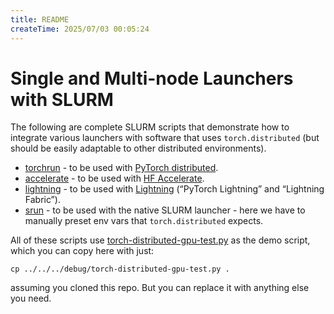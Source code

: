 ```yaml
---
title: README
createTime: 2025/07/03 00:05:24
---
```

# Single and Multi-node Launchers with SLURM

The following are complete SLURM scripts that demonstrate how to integrate various launchers with software that uses `torch.distributed` (but should be easily adaptable to other distributed environments).

- [torchrun](torchrun-launcher.slurm) - to be used with [PyTorch distributed](https://github.com/pytorch/pytorch).
- [accelerate](accelerate-launcher.slurm) - to be used with [HF Accelerate](https://github.com/huggingface/accelerate).
- [lightning](lightning-launcher.slurm) - to be used with [Lightning](https://lightning.ai/) (“PyTorch Lightning” and “Lightning Fabric”).
- [srun](srun-launcher.slurm) - to be used with the native SLURM launcher - here we have to manually preset env vars that `torch.distributed` expects.

All of these scripts use [torch-distributed-gpu-test.py](../../../debug/torch-distributed-gpu-test.py) as the demo script, which you can copy here with just:
```
cp ../../../debug/torch-distributed-gpu-test.py .
```
assuming you cloned this repo. But you can replace it with anything else you need.
